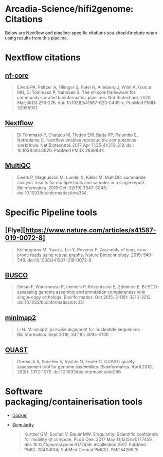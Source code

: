 # Arcadia-Science/hifi2genome: Citations

Below are Nextflow and pipeline-specific citations you should include when using results from this pipeline.

# Nextflow citations

## [nf-core](https://pubmed.ncbi.nlm.nih.gov/32055031/)

> Ewels PA, Peltzer A, Fillinger S, Patel H, Alneberg J, Wilm A, Garcia MU, Di Tommaso P, Nahnsen S. The nf-core framework for community-curated bioinformatics pipelines. Nat Biotechnol. 2020 Mar;38(3):276-278. doi: 10.1038/s41587-020-0439-x. PubMed PMID: 32055031.

## [Nextflow](https://pubmed.ncbi.nlm.nih.gov/28398311/)

> Di Tommaso P, Chatzou M, Floden EW, Barja PP, Palumbo E, Notredame C. Nextflow enables reproducible computational workflows. Nat Biotechnol. 2017 Apr 11;35(4):316-319. doi: 10.1038/nbt.3820. PubMed PMID: 28398311.

## [MultiQC](https://academic.oup.com/bioinformatics/article/32/19/3047/2196507)

> Ewels P, Magnusson M, Lundin S, Kaller M. MultiQC: summarize analysis results for multiple tools and samples in a single report. Bioinformatics. 2016 Oct; 32(19):3047-3048. doi:10.1093/bioinformatics/btw354.

# Specific Pipeline tools

## [Flye][https://www.nature.com/articles/s41587-019-0072-8]

> Kolmogorov M, Yuan J, Lin Y, Pevzner P. Assembly of long, error-prone reads using repeat graphs. Nature Biotechnology. 2019; 540-546. doi:10.1038/s41587-019-0072-8

## [BUSCO](https://academic.oup.com/bioinformatics/article/31/19/3210/211866)

> Simao F, Waterhouse R, Ionnidis P, Kriventseva E, Zdobnov E. BUSCO: assessing genome assembly and annotation completeness with single-copy orthologs. Bioinformatics. Oct 2015; 31(19): 3210-3212. doi:10.1093/bioinformatics/btv351

## [minimap2](https://academic.oup.com/bioinformatics/article/34/18/3094/4994778)

> Li H. Minimap2: pairwise alignment for nucleotide sequences. Bioinformatics. Sept 2018; 34(18): 3094-3100

## [QUAST](https://academic.oup.com/bioinformatics/article/29/8/1072/228832?login=false)

> Gurevich A, Saveliev V, Vyahhi N, Tesler G. QUAST: quality assessment tool for genome assemblies. Bioinformatics. April 2013; 29(8): 1072-1075. doi:10.1093/bioinformatics/btt086

# Software packaging/containerisation tools

- [Docker](https://dl.acm.org/doi/10.5555/2600239.2600241)

- [Singularity](https://pubmed.ncbi.nlm.nih.gov/28494014/)
  > Kurtzer GM, Sochat V, Bauer MW. Singularity: Scientific containers for mobility of compute. PLoS One. 2017 May 11;12(5):e0177459. doi: 10.1371/journal.pone.0177459. eCollection 2017. PubMed PMID: 28494014; PubMed Central PMCID: PMC5426675.
